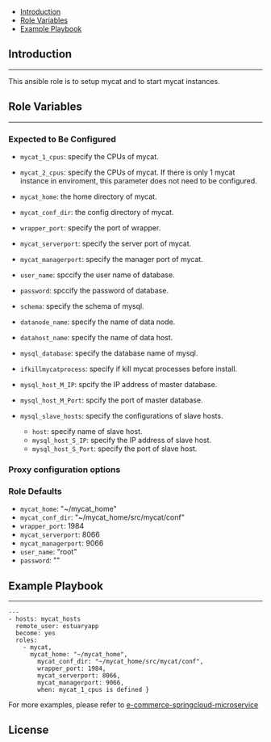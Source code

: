 * [Introduction](#1)
* [Role Variables](#2)
* [Example Playbook](#3)

## <a name="1">Introduction</a>
--------------

This ansible role is to setup mycat and to start mycat instances. 

## <a name="2">Role Variables</a>
--------------
### Expected to Be Configured

* `mycat_1_cpus`: specify the CPUs of mycat.
* `mycat_2_cpus`: specify the CPUs of mycat. If there is only 1 mycat instance in enviroment, this parameter does not need to be configured.
* `mycat_home`: the home directory of mycat.
* `mycat_conf_dir`: the config directory of mycat.
* `wrapper_port`:  specify the port of wrapper.
* `mycat_serverport`: specify the server port of mycat.
* `mycat_managerport`: specify the manager port of mycat.

* `user_name`: spccify the user name of database.
* `password`: spccify the password of database.
* `schema`: specify the schema of mysql.
* `datanode_name`: specify the name of data node.
* `datahost_name`: specify the name of data host.
* `mysql_database`: specify the database name of mysql.
* `ifkillmycatprocess`: specify if kill mycat processes before install.

* `mysql_host_M_IP`: spcify the IP address of master database.
* `mysql_host_M_Port`: spcify the port of master database.

* `mysql_slave_hosts`: specify the configurations of slave hosts.
    * `host`: specify name of slave host.
    * `mysql_host_S_IP`: specify the IP address of slave host.
    * `mysql_host_S_Port`: specify the port of slave host.

### Proxy configuration options

### Role Defaults
* `mycat_home`: "~/mycat_home"
* `mycat_conf_dir`: "~/mycat_home/src/mycat/conf"
* `wrapper_port`: 1984
* `mycat_serverport`: 8066
* `mycat_managerport`: 9066
* `user_name`: "root"
* `password`: ""

## <a name="3">Example Playbook</a>
----------------

```
---
- hosts: mycat_hosts 
  remote_user: estuaryapp
  become: yes
  roles:
    - mycat,
      mycat_home: "~/mycat_home",
        mycat_conf_dir: "~/mycat_home/src/mycat/conf",
        wrapper_port: 1984,
        mycat_serverport: 8066,
        mycat_managerport: 9066,
        when: mycat_1_cpus is defined }
```    

For more examples, please refer to [e-commerce-springcloud-microservice](https://github.com/open-estuary/appbenchmark/tree/master/apps/e-commerce-solutions/e-commerce-springcloud-microservice)

License
-------


